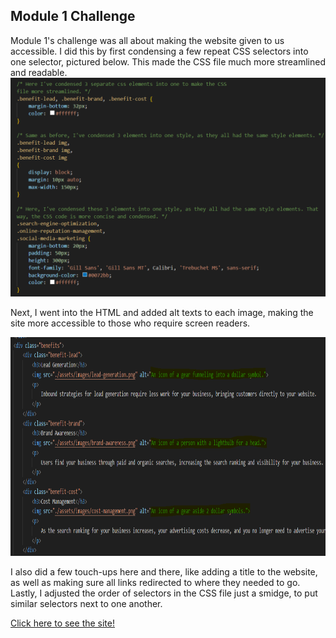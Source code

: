 <h2> Module 1 Challenge </h2>
Module 1's challenge was all about making the website given to us accessible. I did this by first condensing 
a few repeat CSS selectors into one selector, pictured below. This made the CSS file much more streamlined
and readable. 

<img src="assets\images\streamline.png" height="350px">

<br>

Next, I went into the HTML and added alt texts to each image, making the site more accessible to those who
require screen readers.

<img src="assets\images\alttext.png" height="350px">

<br>

I also did a few touch-ups here and there, like adding a title to the website, as well as making sure all
links redirected to where they needed to go. Lastly, I adjusted the order of selectors in the CSS file just
a smidge, to put similar selectors next to one another.

<a href="https://pommerpie.github.io/css-demo-site/">Click here to see the site!</a>